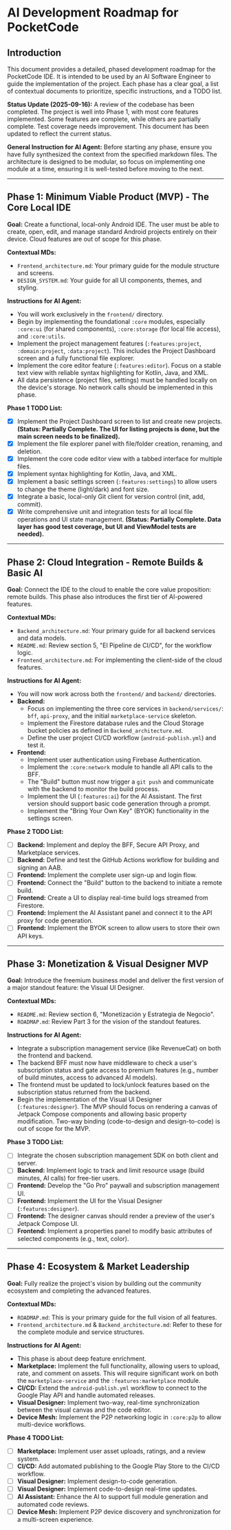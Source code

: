 # AI Development Roadmap for PocketCode

## Introduction

This document provides a detailed, phased development roadmap for the PocketCode IDE. It is intended to be used by an AI Software Engineer to guide the implementation of the project. Each phase has a clear goal, a list of contextual documents to prioritize, specific instructions, and a TODO list.

**Status Update (2025-09-16):** A review of the codebase has been completed. The project is well into Phase 1, with most core features implemented. Some features are complete, while others are partially complete. Test coverage needs improvement. This document has been updated to reflect the current status.

**General Instruction for AI Agent:** Before starting any phase, ensure you have fully synthesized the context from the specified markdown files. The architecture is designed to be modular, so focus on implementing one module at a time, ensuring it is well-tested before moving to the next.

---

## Phase 1: Minimum Viable Product (MVP) - The Core Local IDE

**Goal:** Create a functional, local-only Android IDE. The user must be able to create, open, edit, and manage standard Android projects entirely on their device. Cloud features are out of scope for this phase.

**Contextual MDs:**
*   `Frontend_architecture.md`: Your primary guide for the module structure and screens.
*   `DESIGN_SYSTEM.md`: Your guide for all UI components, themes, and styling.

**Instructions for AI Agent:**
*   You will work exclusively in the `frontend/` directory.
*   Begin by implementing the foundational `:core` modules, especially `:core:ui` (for shared components), `:core:storage` (for local file access), and `:core:utils`.
*   Implement the project management features (`:features:project`, `:domain:project`, `:data:project`). This includes the Project Dashboard screen and a fully functional file explorer.
*   Implement the core editor feature (`:features:editor`). Focus on a stable text view with reliable syntax highlighting for Kotlin, Java, and XML.
*   All data persistence (project files, settings) must be handled locally on the device's storage. No network calls should be implemented in this phase.

**Phase 1 TODO List:**
- [x] Implement the Project Dashboard screen to list and create new projects. **(Status: Partially Complete. The UI for listing projects is done, but the main screen needs to be finalized).**
- [x] Implement the file explorer panel with file/folder creation, renaming, and deletion.
- [x] Implement the core code editor view with a tabbed interface for multiple files.
- [x] Implement syntax highlighting for Kotlin, Java, and XML.
- [x] Implement a basic settings screen (`:features:settings`) to allow users to change the theme (light/dark) and font size.
- [x] Integrate a basic, local-only Git client for version control (init, add, commit).
- [x] Write comprehensive unit and integration tests for all local file operations and UI state management. **(Status: Partially Complete. Data layer has good test coverage, but UI and ViewModel tests are needed).**

---

## Phase 2: Cloud Integration - Remote Builds & Basic AI

**Goal:** Connect the IDE to the cloud to enable the core value proposition: remote builds. This phase also introduces the first tier of AI-powered features.

**Contextual MDs:**
*   `Backend_architecture.md`: Your primary guide for all backend services and data models.
*   `README.md`: Review section 5, "El Pipeline de CI/CD", for the workflow logic.
*   `Frontend_architecture.md`: For implementing the client-side of the cloud features.

**Instructions for AI Agent:**
*   You will now work across both the `frontend/` and `backend/` directories.
*   **Backend:**
    *   Focus on implementing the three core services in `backend/services/`: `bff`, `api-proxy`, and the initial `marketplace-service` skeleton.
    *   Implement the Firestore database rules and the Cloud Storage bucket policies as defined in `Backend_architecture.md`.
    *   Define the user project CI/CD workflow (`android-publish.yml`) and test it.
*   **Frontend:**
    *   Implement user authentication using Firebase Authentication.
    *   Implement the `:core:network` module to handle all API calls to the BFF.
    *   The "Build" button must now trigger a `git push` and communicate with the backend to monitor the build process.
    *   Implement the UI (`:features:ai`) for the AI Assistant. The first version should support basic code generation through a prompt.
    *   Implement the "Bring Your Own Key" (BYOK) functionality in the settings screen.

**Phase 2 TODO List:**
- [ ] **Backend:** Implement and deploy the BFF, Secure API Proxy, and Marketplace services.
- [ ] **Backend:** Define and test the GitHub Actions workflow for building and signing an AAB.
- [ ] **Frontend:** Implement the complete user sign-up and login flow.
- [ ] **Frontend:** Connect the "Build" button to the backend to initiate a remote build.
- [ ] **Frontend:** Create a UI to display real-time build logs streamed from Firestore.
- [ ] **Frontend:** Implement the AI Assistant panel and connect it to the API proxy for code generation.
- [ ] **Frontend:** Implement the BYOK screen to allow users to store their own API keys.

---

## Phase 3: Monetization & Visual Designer MVP

**Goal:** Introduce the freemium business model and deliver the first version of a major standout feature: the Visual UI Designer.

**Contextual MDs:**
*   `README.md`: Review section 6, "Monetización y Estrategia de Negocio".
*   `ROADMAP.md`: Review Part 3 for the vision of the standout features.

**Instructions for AI Agent:**
*   Integrate a subscription management service (like RevenueCat) on both the frontend and backend.
*   The backend BFF must now have middleware to check a user's subscription status and gate access to premium features (e.g., number of build minutes, access to advanced AI models).
*   The frontend must be updated to lock/unlock features based on the subscription status returned from the backend.
*   Begin the implementation of the Visual UI Designer (`:features:designer`). The MVP should focus on rendering a canvas of Jetpack Compose components and allowing basic property modification. Two-way binding (code-to-design and design-to-code) is out of scope for the MVP.

**Phase 3 TODO List:**
- [ ] Integrate the chosen subscription management SDK on both client and server.
- [ ] **Backend:** Implement logic to track and limit resource usage (build minutes, AI calls) for free-tier users.
- [ ] **Frontend:** Develop the "Go Pro" paywall and subscription management UI.
- [ ] **Frontend:** Implement the UI for the Visual Designer (`:features:designer`).
- [ ] **Frontend:** The designer canvas should render a preview of the user's Jetpack Compose UI.
- [ ] **Frontend:** Implement a properties panel to modify basic attributes of selected components (e.g., text, color).

---

## Phase 4: Ecosystem & Market Leadership

**Goal:** Fully realize the project's vision by building out the community ecosystem and completing the advanced features.

**Contextual MDs:**
*   `ROADMAP.md`: This is your primary guide for the full vision of all features.
*   `Frontend_architecture.md` & `Backend_architecture.md`: Refer to these for the complete module and service structures.

**Instructions for AI Agent:**
*   This phase is about deep feature enrichment.
*   **Marketplace:** Implement the full functionality, allowing users to upload, rate, and comment on assets. This will require significant work on both the `marketplace-service` and the `:features:marketplace` module.
*   **CI/CD:** Extend the `android-publish.yml` workflow to connect to the Google Play API and handle automated releases.
*   **Visual Designer:** Implement two-way, real-time synchronization between the visual canvas and the code editor.
*   **Device Mesh:** Implement the P2P networking logic in `:core:p2p` to allow multi-device workflows.

**Phase 4 TODO List:**
- [ ] **Marketplace:** Implement user asset uploads, ratings, and a review system.
- [ ] **CI/CD:** Add automated publishing to the Google Play Store to the CI/CD workflow.
- [ ] **Visual Designer:** Implement design-to-code generation.
- [ ] **Visual Designer:** Implement code-to-design real-time updates.
- [ ] **AI Assistant:** Enhance the AI to support full module generation and automated code reviews.
- [ ] **Device Mesh:** Implement P2P device discovery and synchronization for a multi-screen experience.
